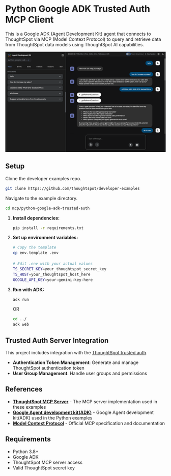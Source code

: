 # Python Google ADK Trusted Auth MCP Client

This is a Google ADK (Agent Development Kit) agent that connects to ThoughtSpot via MCP (Model Context Protocol) to query and retrieve data from ThoughtSpot data models using ThoughtSpot AI capabilities.

![Preview of Python Google ADK Trusted Auth MCP Client](./preview.png)

## Setup

Clone the developer examples repo.
```bash
git clone https://github.com/thoughtspot/developer-examples
```
Navigate to the example directory.
```bash
cd mcp/python-google-adk-trusted-auth
```

1. **Install dependencies:**
   ```bash
   pip install -r requirements.txt
   ```

2. **Set up environment variables:**
   ```bash
   # Copy the template
   cp env.template .env
   
   # Edit .env with your actual values
   TS_SECRET_KEY=your_thoughtspot_secret_key
   TS_HOST=your_thoughtspot_host_here
   GOOGLE_API_KEY=your-gemini-key-here
   ```

3. **Run with ADK:**
   ```bash
   adk run
   ```
   OR
   ```bash
   cd ../
   adk web
   ```

## Trusted Auth Server Integration

This project includes integration with the [ThoughtSpot trusted auth](https://developers.thoughtspot.com/docs/trusted-auth).

- **Authentication Token Management**: Generate and manage ThoughtSpot authentication token
- **User Group Management**: Handle user groups and permissions


## References

- **[ThoughtSpot MCP Server](https://github.com/thoughtspot/mcp-server)** - The MCP server implementation used in these examples
- **[Google Agent development kit(ADK)](https://google.github.io/adk-docs/tools/mcp-tools/)** - Google Agent development kit(ADK) used in the Python examples
- **[Model Context Protocol](https://modelcontextprotocol.io/)** - Official MCP specification and documentation


## Requirements

- Python 3.8+
- Google ADK
- ThoughtSpot MCP server access
- Valid ThoughtSpot secret key

